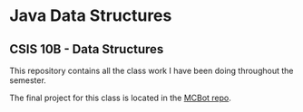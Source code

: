 # Java Data Structures
## CSIS 10B - Data Structures

This repository contains all the class work I have been doing throughout the semester.

The final project for this class is located in the [MCBot repo](https://github.com/anthonywww/MCBot).
